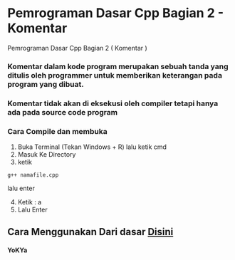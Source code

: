 # Pemrograman Dasar Cpp Bagian 2 - Komentar
 Pemrograman Dasar Cpp Bagian 2 ( Komentar )

### Komentar dalam kode program merupakan sebuah tanda yang ditulis oleh programmer untuk memberikan keterangan pada program yang dibuat.
### Komentar tidak akan di eksekusi oleh compiler tetapi hanya ada pada source code program

### Cara Compile dan membuka
1. Buka Terminal (Tekan Windows + R) lalu ketik cmd
2. Masuk Ke Directory
3. ketik
```
g++ namafile.cpp
```
lalu enter

4. Ketik : a
5. Lalu Enter



## Cara Menggunakan Dari dasar [Disini](https://github.com/YoKYa/Pemrograman-Dasar-Cpp-Bagian-1)


#### YoKYa
